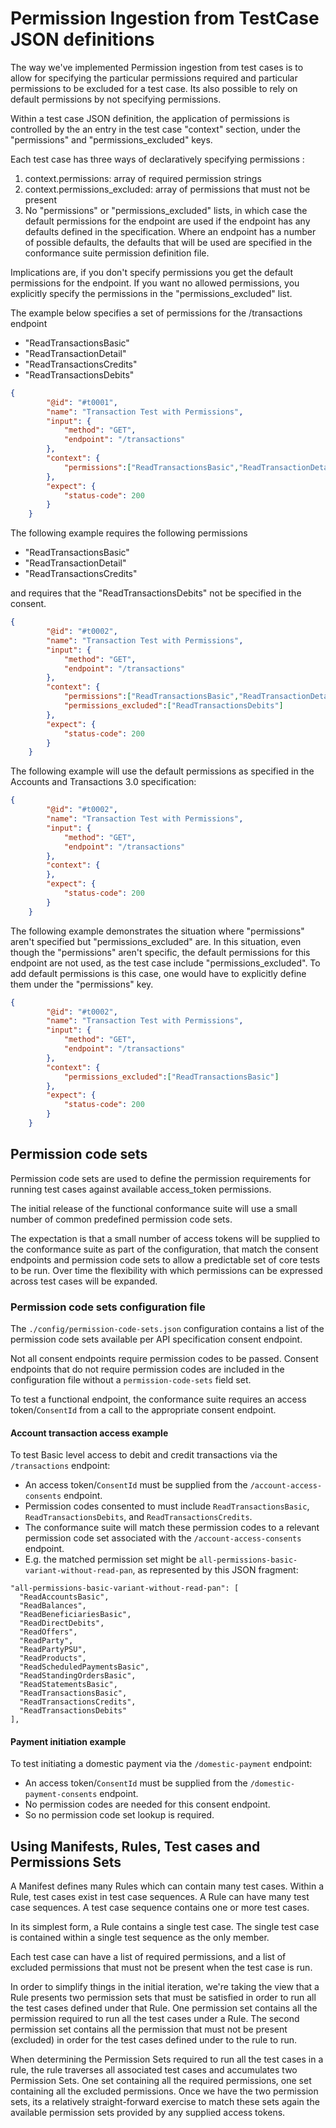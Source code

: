 # Permission Ingestion from TestCase JSON definitions

The way we've implemented Permission ingestion from test cases is to allow for specifying the particular permissions required and particular permissions to be excluded for a test case. Its also possible to rely on default permissions by not specifying permissions.

Within a test case JSON definition, the application of permissions is controlled by the an entry in the test case "context" section, under the "permissions" and "permissions_excluded" keys.

Each test case has three ways of declaratively specifying permissions :

1. context.permissions: array of required permission strings
2. context.permissions_excluded: array of permissions that must not be present
3. No "permissions" or "permissions_excluded" lists, in which case the default permissions for the endpoint are used if the endpoint has any defaults defined in the specification. Where an endpoint has a number of possible defaults, the defaults that will be used are specified in the conformance suite permission definition file.

Implications are, if you don't specify permissions you get the default permissions for the endpoint. If you want no allowed permissions, you explicitly specify the permissions in the "permissions_excluded" list.

The example below specifies a set of permissions for the /transactions endpoint

- "ReadTransactionsBasic"
- "ReadTransactionDetail"
- "ReadTransactionsCredits"
- "ReadTransactionsDebits"

```json
{
        "@id": "#t0001",
        "name": "Transaction Test with Permissions",
        "input": {
            "method": "GET",
            "endpoint": "/transactions"
        },
        "context": {
            "permissions":["ReadTransactionsBasic","ReadTransactionDetail","ReadTransactionsCredits","ReadTransactionsDebits"]
        },
        "expect": {
            "status-code": 200
        }
    }
```

The following example requires the following permissions

- "ReadTransactionsBasic"
- "ReadTransactionDetail"
- "ReadTransactionsCredits"

and requires that the "ReadTransactionsDebits" not be specified in the consent.

```json
{
        "@id": "#t0002",
        "name": "Transaction Test with Permissions",
        "input": {
            "method": "GET",
            "endpoint": "/transactions"
        },
        "context": {
            "permissions":["ReadTransactionsBasic","ReadTransactionDetail","ReadTransactionsCredits"],
            "permissions_excluded":["ReadTransactionsDebits"]
        },
        "expect": {
            "status-code": 200
        }
    }
```

The following example will use the default permissions as specified in the Accounts and Transactions 3.0 specification:

```json
{
        "@id": "#t0002",
        "name": "Transaction Test with Permissions",
        "input": {
            "method": "GET",
            "endpoint": "/transactions"
        },
        "context": {
        },
        "expect": {
            "status-code": 200
        }
    }
```

The following example demonstrates the situation where "permissions" aren't specified but "permissions_excluded" are. In this situation, even though the "permissions" aren't specific, the default permissions for this endpoint are not used, as the test case include "permissions_excluded". To add default permissions is this case, one would have to explicitly define them under the "permissions" key.

```json
{
        "@id": "#t0002",
        "name": "Transaction Test with Permissions",
        "input": {
            "method": "GET",
            "endpoint": "/transactions"
        },
        "context": {
            "permissions_excluded":["ReadTransactionsBasic"]
        },
        "expect": {
            "status-code": 200
        }
    }
```


## Permission code sets

Permission code sets are used to define the permission requirements for running test cases against available access_token permissions.

The initial release of the functional conformance suite will use a small number of common predefined permission code sets.

The expectation is that a small number of access tokens will be supplied to the
conformance suite as part of the configuration, that match the consent endpoints
and permission code sets to allow a predictable set of core tests to be run.
Over time the flexibility with which permissions can be expressed across test cases will be expanded.

### Permission code sets configuration file

The `./config/permission-code-sets.json` configuration contains a list of the
permission code sets available per API specification consent endpoint.

Not all consent endpoints require permission codes to be passed. Consent
endpoints that do not require permission codes are included in the configuration file without a
`permission-code-sets` field set.

To test a functional endpoint, the conformance suite requires an
access token/`ConsentId` from a call to the appropriate consent endpoint.

#### Account transaction access example

To test Basic level access to debit and credit transactions via
the `/transactions` endpoint:
- An access token/`ConsentId` must be supplied from the
  `/account-access-consents` endpoint.
- Permission codes consented to must include `ReadTransactionsBasic`,
  `ReadTransactionsDebits`, and `ReadTransactionsCredits`.
- The conformance suite will match these permission codes to a relevant
  permission code set associated with the `/account-access-consents` endpoint.
- E.g. the matched permission set might be `all-permissions-basic-variant-without-read-pan`,
  as represented by this JSON fragment:

```
"all-permissions-basic-variant-without-read-pan": [
  "ReadAccountsBasic",
  "ReadBalances",
  "ReadBeneficiariesBasic",
  "ReadDirectDebits",
  "ReadOffers",
  "ReadParty",
  "ReadPartyPSU",
  "ReadProducts",
  "ReadScheduledPaymentsBasic",
  "ReadStandingOrdersBasic",
  "ReadStatementsBasic",
  "ReadTransactionsBasic",
  "ReadTransactionsCredits",
  "ReadTransactionsDebits"
],
```

#### Payment initiation example

To test initiating a domestic payment via the `/domestic-payment` endpoint:
- An access token/`ConsentId` must be supplied from the `/domestic-payment-consents` endpoint.
- No permission codes are needed for this consent endpoint.
- So no permission code set lookup is required.

## Using Manifests, Rules, Test cases and Permissions Sets

A Manifest defines many Rules which can contain many test cases. Within a Rule, test cases exist in test case sequences. A Rule can have many test case sequences.  A test case sequence contains one or more test cases.

In its simplest form, a Rule contains a single test case. The single test case is contained within a single test sequence as the only member.

Each test case can have a list of required permissions, and a list of excluded permissions that must not be present when the test case is run.

In order to simplify things in the initial iteration, we're taking the view that a Rule presents two permission sets that must be satisfied in order to run all the test cases defined under that Rule. One permission set contains all the permission required to run all the test cases under a Rule. The second permission set contains all the permission that must not be present (excluded) in order for the test cases defined under to the rule to run.

When determining the Permission Sets required to run all the test cases in a rule, the rule traverses all associated test cases and accumulates two Permission Sets. One set containing all the required permissions, one set containing all the excluded permissions. Once we have the two permission sets, its a relatively straight-forward exercise to match these sets again the available permission sets provided by any supplied access tokens.
